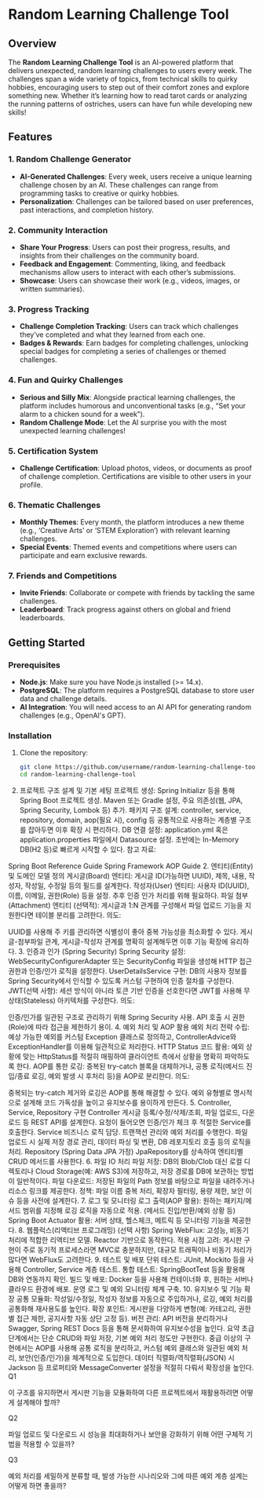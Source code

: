 # Random Learning Challenge Tool

## Overview

The **Random Learning Challenge Tool** is an AI-powered platform that delivers unexpected, random learning challenges to users every week. The challenges span a wide variety of topics, from technical skills to quirky hobbies, encouraging users to step out of their comfort zones and explore something new. Whether it’s learning how to read tarot cards or analyzing the running patterns of ostriches, users can have fun while developing new skills!

## Features

### 1. Random Challenge Generator
- **AI-Generated Challenges**: Every week, users receive a unique learning challenge chosen by an AI. These challenges can range from programming tasks to creative or quirky hobbies.
- **Personalization**: Challenges can be tailored based on user preferences, past interactions, and completion history.

### 2. Community Interaction
- **Share Your Progress**: Users can post their progress, results, and insights from their challenges on the community board.
- **Feedback and Engagement**: Commenting, liking, and feedback mechanisms allow users to interact with each other’s submissions.
- **Showcase**: Users can showcase their work (e.g., videos, images, or written summaries).

### 3. Progress Tracking
- **Challenge Completion Tracking**: Users can track which challenges they’ve completed and what they learned from each one.
- **Badges & Rewards**: Earn badges for completing challenges, unlocking special badges for completing a series of challenges or themed challenges.

### 4. Fun and Quirky Challenges
- **Serious and Silly Mix**: Alongside practical learning challenges, the platform includes humorous and unconventional tasks (e.g., “Set your alarm to a chicken sound for a week”).
- **Random Challenge Mode**: Let the AI surprise you with the most unexpected learning challenges!

### 5. Certification System
- **Challenge Certification**: Upload photos, videos, or documents as proof of challenge completion. Certifications are visible to other users in your profile.

### 6. Thematic Challenges
- **Monthly Themes**: Every month, the platform introduces a new theme (e.g., ‘Creative Arts’ or ‘STEM Exploration’) with relevant learning challenges.
- **Special Events**: Themed events and competitions where users can participate and earn exclusive rewards.

### 7. Friends and Competitions
- **Invite Friends**: Collaborate or compete with friends by tackling the same challenges.
- **Leaderboard**: Track progress against others on global and friend leaderboards.

## Getting Started

### Prerequisites
- **Node.js**: Make sure you have Node.js installed (>= 14.x).
- **PostgreSQL**: The platform requires a PostgreSQL database to store user data and challenge details.
- **AI Integration**: You will need access to an AI API for generating random challenges (e.g., OpenAI's GPT).

### Installation
1. Clone the repository:
   ```bash
   git clone https://github.com/username/random-learning-challenge-tool.git
   cd random-learning-challenge-tool


1. 프로젝트 구조 설계 및 기본 세팅
   프로젝트 생성: Spring Initializr 등을 통해 Spring Boot 프로젝트 생성. Maven 또는 Gradle 설정, 주요 의존성(웹, JPA, Spring Security, Lombok 등) 추가.
   패키지 구조 설계: controller, service, repository, domain, aop(필요 시), config 등 공통적으로 사용하는 계층별 구조를 잡아두면 이후 확장 시 편리하다.
   DB 연결 설정: application.yml 혹은 application.properties 파일에서 Datasource 설정. 초반에는 In-Memory DB(H2 등)로 빠르게 시작할 수 있다.
   참고 자료:

Spring Boot Reference Guide
Spring Framework AOP Guide
2. 엔티티(Entity) 및 도메인 모델 정의
   게시글(Board) 엔티티: 게시글 ID(가능하면 UUID), 제목, 내용, 작성자, 작성일, 수정일 등의 필드를 설계한다.
   작성자(User) 엔티티: 사용자 ID(UUID), 이름, 이메일, 권한(Role) 등을 설정. 추후 인증 인가 처리를 위해 필요하다.
   파일 첨부(Attachment) 엔티티 (선택적): 게시글과 1:N 관계를 구성해서 파일 업로드 기능을 지원한다면 테이블 분리를 고려한다.
   의도:

UUID를 사용해 주 키를 관리하면 식별성이 좋아 중복 가능성을 최소화할 수 있다.
게시글-첨부파일 관계, 게시글-작성자 관계를 명확히 설계해두면 이후 기능 확장에 유리하다.
3. 인증과 인가 (Spring Security)
   Spring Security 설정: WebSecurityConfigurerAdapter 또는 SecurityConfig 파일을 생성해 HTTP 접근 권한과 인증/인가 로직을 설정한다.
   UserDetailsService 구현: DB의 사용자 정보를 Spring Security에서 인식할 수 있도록 커스텀 구현하여 인증 절차를 구성한다.
   JWT(선택 사항): 세션 방식이 아니라 토큰 기반 인증을 선호한다면 JWT를 사용해 무상태(Stateless) 아키텍처를 구성한다.
   의도:

인증/인가를 일관된 구조로 관리하기 위해 Spring Security 사용.
API 호출 시 권한(Role)에 따라 접근을 제한하기 용이.
4. 예외 처리 및 AOP 활용
   예외 처리 전략 수립: 예상 가능한 예외를 커스텀 Exception 클래스로 정의하고, ControllerAdvice와 ExceptionHandler를 이용해 일관적으로 처리한다.
   HTTP Status 코드 활용: 예외 상황에 맞는 HttpStatus를 적절히 매핑하여 클라이언트 측에서 상황을 명확히 파악하도록 한다.
   AOP를 통한 로깅: 중복된 try-catch 블록을 대체하거나, 공통 로직(메서드 진입/종료 로깅, 예외 발생 시 후처리 등)을 AOP로 분리한다.
   의도:

중복되는 try-catch 제거와 로깅은 AOP를 통해 해결할 수 있다.
예외 유형별로 명시적으로 설계해 코드 가독성을 높이고 유지보수를 용이하게 만든다.
5. Controller, Service, Repository 구현
   Controller
   게시글 등록/수정/삭제/조회, 파일 업로드, 다운로드 등 REST API를 설계한다.
   요청이 들어오면 인증/인가 체크 후 적절한 Service를 호출한다.
   Service
   비즈니스 로직 담당. 트랜잭션 관리와 예외 처리를 수행한다.
   파일 업로드 시 실제 저장 경로 관리, 데이터 파싱 및 변환, DB 레포지토리 호출 등의 로직을 처리.
   Repository (Spring Data JPA 가정)
   JpaRepository를 상속하여 엔티티별 CRUD 메서드를 사용한다.
6. 파일 IO 처리
   파일 저장: DB의 Blob/Clob 대신 로컬 디렉토리나 Cloud Storage(예: AWS S3)에 저장하고, 저장 경로를 DB에 보관하는 방법이 일반적이다.
   파일 다운로드: 저장된 파일의 Path 정보를 바탕으로 파일을 내려주거나 리소스 링크를 제공한다.
   정책: 파일 이름 중복 처리, 확장자 필터링, 용량 제한, 보안 이슈 등을 사전에 설계한다.
7. 로그 및 모니터링
   로그 출력(AOP 활용): 원하는 패키지/메서드 범위를 지정해 로깅 로직을 자동으로 적용. (메서드 진입/반환/예외 상황 등)
   Spring Boot Actuator 활용: 서버 상태, 헬스체크, 메트릭 등 모니터링 기능을 제공한다.
8. 웹플럭스(리액티브 프로그래밍) (선택 사항)
   Spring WebFlux: 고성능, 비동기 처리에 적합한 리액티브 모델. Reactor 기반으로 동작한다.
   적용 시점 고려: 게시판 구현이 주로 동기적 프로세스라면 MVC로 충분하지만, 대규모 트래픽이나 비동기 처리가 많다면 WebFlux도 고려한다.
9. 테스트 및 배포
   단위 테스트: JUnit, Mockito 등을 사용해 Controller, Service 계층 테스트.
   통합 테스트: SpringBootTest 등을 활용해 DB와 연동까지 확인.
   빌드 및 배포: Docker 등을 사용해 컨테이너화 후, 원하는 서버나 클라우드 환경에 배포. 운영 로그 및 예외 모니터링 체계 구축.
10. 유지보수 및 기능 확장
    공통 모듈화: 작성일/수정일, 작성자 정보를 자동으로 주입하거나, 로깅, 예외 처리를 공통화해 재사용도를 높인다.
    확장 포인트: 게시판을 다양하게 변형(예: 카테고리, 권한별 접근 제한, 공지사항 자동 상단 고정 등).
    버전 관리: API 버전을 분리하거나 Swagger, Spring REST Docs 등을 통해 문서화하여 유지보수성을 높인다.
    요약
    초급 단계에서는 단순 CRUD와 파일 저장, 기본 예외 처리 정도만 구현한다.
    중급 이상의 구현에서는 AOP를 사용해 공통 로직을 분리하고, 커스텀 예외 클래스와 일관된 예외 처리, 보안(인증/인가)을 체계적으로 도입한다.
    데이터 직렬화/역직렬화(JSON) 시 Jackson 등 프로퍼티와 MessageConverter 설정을 적절히 다뤄서 확장성을 높인다.
    Q1

이 구조를 유지하면서 게시판 기능을 모듈화하여 다른 프로젝트에서 재활용하려면 어떻게 설계해야 할까?

Q2

파일 업로드 및 다운로드 시 성능을 최대화하거나 보안을 강화하기 위해 어떤 구체적 기법을 적용할 수 있을까?

Q3

예외 처리를 세밀하게 분류할 때, 발생 가능한 시나리오와 그에 따른 예외 계층 설계는 어떻게 하면 좋을까?